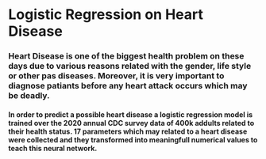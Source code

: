 # Logistic Regression on Heart Disease

### Heart Disease is one of the biggest health problem on these days due to various reasons related with the gender, life style or other pas diseases. Moreover, it is very important to diagnose patiants before any heart attack occurs which may be deadly.
#### In order to predict a possible heart disease a logistic regression model is trained over the 2020 annual CDC survey data of 400k addults related to their health status. 17 parameters which may related to a heart disease were collected and they transformed into meaningfull numerical values to teach this neural network.